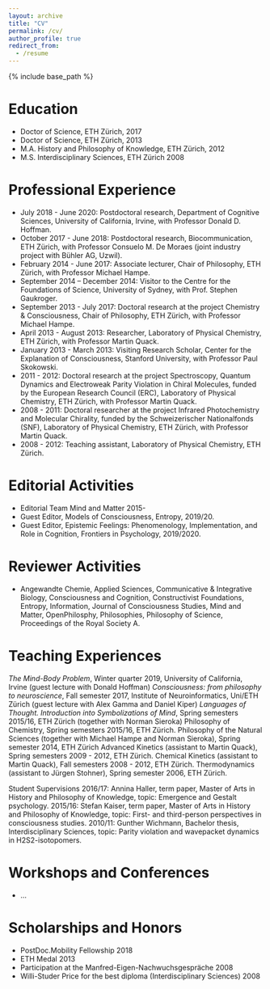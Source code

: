 ```yaml
---
layout: archive
title: "CV"
permalink: /cv/
author_profile: true
redirect_from:
  - /resume
---
```


{% include base_path %}

Education
======
* Doctor of Science, ETH Zürich, 2017
* Doctor of Science, ETH Zürich, 2013
* M.A. History and Philosophy of Knowledge, ETH Zürich, 2012
* M.S. Interdisciplinary Sciences, ETH Zürich 2008

Professional Experience
======
* July 2018 - June 2020: Postdoctoral research, Department of Cognitive Sciences, University of California, Irvine, with Professor Donald D. Hoffman.
* October 2017 - June 2018: Postdoctoral research, Biocommunication, ETH Zürich, with Professor Consuelo M. De Moraes (joint industry project with Bühler AG, Uzwil).
* February 2014 - June 2017: Associate lecturer, Chair of Philosophy, ETH Zürich, with Professor Michael Hampe.
* September 2014 – December 2014: Visitor to the Centre for the Foundations of Science, University of Sydney, with Prof. Stephen Gaukroger.
* September 2013 - July 2017: Doctoral research at the project Chemistry & Consciousness, Chair of Philosophy, ETH Zürich, with Professor Michael Hampe.
* April 2013 - August 2013: Researcher, Laboratory of Physical Chemistry, ETH Zürich, with Professor Martin Quack.
* January 2013 - March 2013: Visiting Research Scholar, Center for the Explanation of Consciousness, Stanford University, with Professor Paul Skokowski.
* 2011 - 2012: Doctoral research at the project Spectroscopy, Quantum Dynamics and Electroweak Parity Violation in Chiral Molecules, funded by the European Research Council (ERC), Laboratory of Physical Chemistry, ETH Zürich, with Professor Martin Quack.
* 2008 - 2011: Doctoral researcher at the project Infrared Photochemistry and Molecular Chirality, funded by the Schweizerischer Nationalfonds (SNF), Laboratory of Physical Chemistry, ETH Zürich, with Professor Martin Quack.
* 2008 - 2012: Teaching assistant, Laboratory of Physical Chemistry, ETH Zürich.


Editorial Activities
======
* Editorial Team Mind and Matter 2015- 
* Guest Editor, Models of Consciousness, Entropy, 2019/20.
* Guest Editor, Epistemic Feelings: Phenomenology, Implementation, and Role in Cognition, Frontiers in Psychology, 2019/2020.


Reviewer Activities
======
* Angewandte Chemie, Applied Sciences, Communicative & Integrative Biology, Consciousness and Cognition, Constructivist Foundations, Entropy, Information, Journal of Consciousness Studies, Mind and Matter, OpenPhilosphy, Philosophies, Philosophy of Science, Proceedings of the Royal Society A. 

Teaching Experiences
======
*The Mind-Body Problem*, Winter quarter 2019, University of California, Irvine (guest lecture with Donald Hoffman)
*Consciousness: from philosophy to neuroscience*, Fall semester 2017, Institute of Neuroinformatics, Uni/ETH Zürich (guest lecture with Alex Gamma and Daniel Kiper)
*Languages of Thought. Introduction into Symbolizations of Mind*, Spring semesters 2015/16, ETH Zürich (together with Norman Sieroka)
Philosophy of Chemistry, Spring semesters 2015/16, ETH Zürich.
Philosophy of the Natural Sciences (together with Michael Hampe and Norman Sieroka), Spring semester 2014, ETH Zürich
Advanced Kinetics (assistant to Martin Quack), Spring semesters 2009 - 2012, ETH Zürich.
Chemical Kinetics (assistant to Martin Quack), Fall semesters 2008 - 2012, ETH Zürich. Thermodynamics (assistant to Jürgen Stohner), Spring semester 2006, ETH Zürich.

Student Supervisions
2016/17: Annina Haller, term paper, Master of Arts in History and Philosophy of Knowledge, topic: Emergence and Gestalt psychology.
2015/16: Stefan Kaiser, term paper, Master of Arts in History and Philosophy of Knowledge, topic: First- and third-person perspectives in consciousness studies.
2010/11: Gunther Wichmann, Bachelor thesis, Interdisciplinary Sciences, topic: Parity violation and wavepacket dynamics in H2S2-isotopomers.  


Workshops and Conferences
======
* ...


Scholarships and Honors
======
* PostDoc.Mobility Fellowship 2018
* ETH Medal 2013
* Participation at the Manfred-Eigen-Nachwuchsgespräche 2008
* Willi-Studer Price for the best diploma (Interdisciplinary Sciences) 2008

  
<!-- Skills
======
* Skill 1
* Skill 2
  * Sub-skill 2.1
  * Sub-skill 2.2
  * Sub-skill 2.3
* Skill 3

Publications
======
  <ul>{% for post in site.publications %}
    {% include archive-single-cv.html %}
  {% endfor %}</ul>
  
Patents
======
  <ul>{% for post in site.publications %}
    {% include archive-single-cv.html %}
  {% endfor %}</ul>

Talks
======
  <ul>{% for post in site.talks %}
    {% include archive-single-talk-cv.html %}
  {% endfor %}</ul>
  
Teaching
======
  <ul>{% for post in site.teaching %}
    {% include archive-single-cv.html %}
  {% endfor %}</ul>
  
Service and leadership
======
* Currently signed in to 43 different slack teams -->
